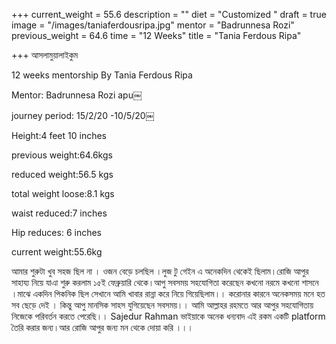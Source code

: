 +++
current_weight = 55.6
description = ""
diet = "Customized "
draft = true
image = "/images/taniaferdousripa.jpg"
mentor = "Badrunnesa Rozi"
previous_weight = 64.6
time = "12 Weeks"
title = "Tania Ferdous Ripa"

+++
আসলামুয়ালাইকুম

12 weeks mentorship By Tania Ferdous Ripa

Mentor: Badrunnesa Rozi apu￼

journey period: 15/2/20 -10/5/20￼

Height:4 feet 10 inches

previous weight:64.6kgs

reduced weight:56.5 kgs

total weight loose:8.1 kgs

waist reduced:7 inches

Hip reduces: 6 inches

 current weight:55.6kg

আমার শুরুটা খুব সহজ ছিল না । ওজন বেড়ে চলছিল ।লুজ টু গেইন এ অনেকদিন থেকেই ছিলাম।রোজি আপুর সাহায্য নিয়ে যাএা শুরু করলাম ১৫ই ফেব্রুয়ারি থেকে।আপু সবসময় সহযোগিতা করেছেন কখনো নরমে কখনো শাসনে ।মাঝে একদিন পিকনিক ছিল সেখানে আমি খাবার রান্না করে নিয়ে গিয়েছিলাম।। করোনার কারনে অনেকসময় মনে হত সব ছেড়ে দেই । কিন্তু আপু মানসিক সাহস যুগিয়েছেন সবসময়।। আমি আল্লাহর রহমতে আর আপুর সহযোগিতায় নিজেকে পরিবর্তন করতে পেরেছি।। Sajedur Rahman ভাইয়াকে অনেক ধন্যবাদ এই রকম একটি platform তৈরি করার জন্য।আর রোজি আপুর জন্য মন থেকে দোয়া করি ।।।